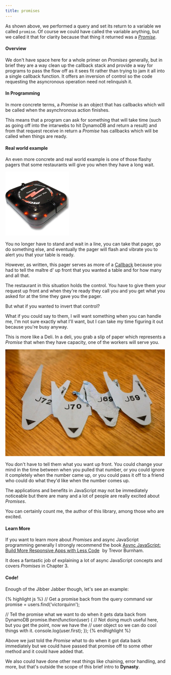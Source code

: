 ```yaml
---
title: promises
---
```


As shown above, we performed a query and set its return to a variable we called
`promise`. Of course we could have called the variable anything, but we called
it that for clarity because that thing it returned was a [*Promise*][Promises].

#### Overview
We don't have space here for a whole primer on *Promises* generally, but in brief
they are a way clean up the callback stack and provide a way for programs to
pass the flow off as it sees fit rather than trying to jam it all into a single
callback function. It offers an inversion of control so the code requesting the
asyncronous operation need not relinquish it.

#### In Programming
In more concrete terms, a *Promise* is an object that has callbacks which will
be called when the asynchronous action finishes.

This means that a program can ask for something that will take time (such as
going off into the intarwebs to hit DynamoDB and return a result) and from that
request receive in return a *Promise* has callbacks which will be called when
things are ready.

#### Real world example
An even more concrete and real world example is one of those flashy pagers that
some restaurants will give you when they have a long wait.

![Restaurant Pager][Pager]

You no longer have to stand and wait in a line, you can take that pager, go do
something else, and eventually the pager will flash and vibrate you to alert you
that your table is ready.

However, as written, this pager serves as more of a [Callback][Callback] because
you had to tell the maître d' up front that you wanted a table and for how many
and all that.

The restaurant in this situation holds the control. You have to give them
your request up front and when they're ready they call you and you get what
you asked for at the time they gave you the pager.

But what if you wanted to invert that control?

What if you could say to them, I will want something when you can handle me,
I'm not sure exactly what I'll want, but I can take my time figuring it out
because you're busy anyway.

This is more like a Deli. In a deli, you grab a slip of paper which represents
a *Promise* that when they have capacity, one of the workers will serve you.

![Deli Number][Deli]

You don't have to tell them what you want up front. You could change your mind
in the time between when you pulled that number, or you could ignore it
completely when the number came up, or you could pass it off to a friend who
could do what they'd like when the number comes up.

The applications and benefits in JavaScript may not be immediately noticeable
but there are many and a lot of people are really excited about *Promises*.

You can certainly count me, the author of this library, among those who are
excited.


#### Learn More
If you want to learn more about *Promises* and async JavaScript programming
generally I strongly recommend the book [Async JavaScript: Build More Responsive Apps with Less Code][Amazon]
<img src="http://ir-na.amazon-adsystem.com/e/ir?t=victorqcom-20&l=as2&o=1&a=B00AKM4RVG" width="1" height="1" border="0" alt="" style="border:none !important; margin:0px !important;" />  by Trevor Burnham.

It does a fantastic job of explaining a lot of async JavaScript concepts
and covers *Promises* in Chapter 3.

#### Code!

Enough of the Jibber Jabber though, let's see an example:

{% highlight js %}
// Get a promise back from the query command
var promise = users.find('victorquinn');

// Tell the promise what we want to do when it gets data back from DynamoDB
promise.then(function(user) {
    // Not doing much useful here, but you get the point, now we have the
    // user object so we can do cool things with it.
    console.log(user.first);
});
{% endhighlight %}

Above we just told the *Promise* what to do when it got data back immediately
but we could have passed that promise off to some other method and it could
have added that.

We also could have done other neat things like chaining, error handling, and
more, but that's outside the scope of this brief intro to **Dynasty**.


[Pager]: restaurant-pager.jpg
[Deli]: delinumber.jpg
[Callback]: http://recurial.com/programming/understanding-callback-functions-in-javascript/
[Promises]: http://wiki.commonjs.org/wiki/Promises/A
[Amazon]: http://www.amazon.com/gp/product/B00AKM4RVG/ref=as_li_ss_tl?ie=UTF8&camp=1789&creative=390957&creativeASIN=B00AKM4RVG&linkCode=as2&tag=victorqcom-20
